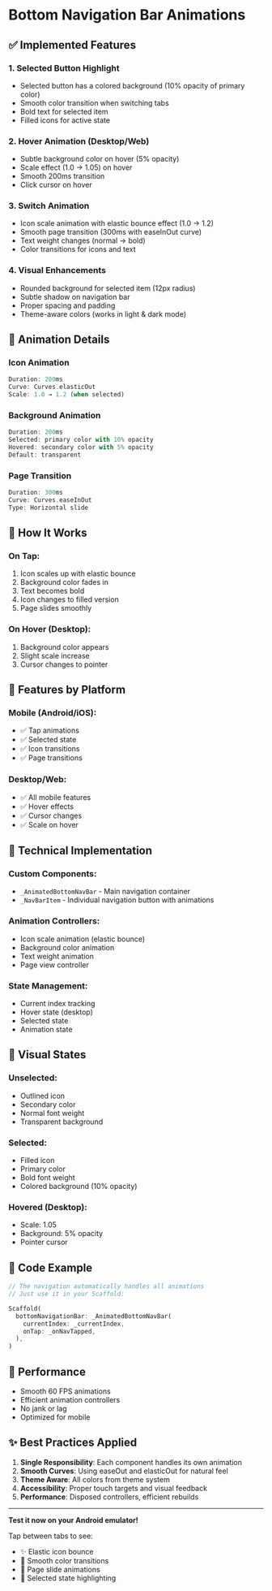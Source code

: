 # Bottom Navigation Bar Animations

## ✅ Implemented Features

### 1. **Selected Button Highlight**
- Selected button has a colored background (10% opacity of primary color)
- Smooth color transition when switching tabs
- Bold text for selected item
- Filled icons for active state

### 2. **Hover Animation** (Desktop/Web)
- Subtle background color on hover (5% opacity)
- Scale effect (1.0 → 1.05) on hover
- Smooth 200ms transition
- Click cursor on hover

### 3. **Switch Animation**
- Icon scale animation with elastic bounce effect (1.0 → 1.2)
- Smooth page transition (300ms with easeInOut curve)
- Text weight changes (normal → bold)
- Color transitions for icons and text

### 4. **Visual Enhancements**
- Rounded background for selected item (12px radius)
- Subtle shadow on navigation bar
- Proper spacing and padding
- Theme-aware colors (works in light & dark mode)

## 🎨 Animation Details

### Icon Animation
```dart
Duration: 200ms
Curve: Curves.elasticOut
Scale: 1.0 → 1.2 (when selected)
```

### Background Animation
```dart
Duration: 200ms
Selected: primary color with 10% opacity
Hovered: secondary color with 5% opacity
Default: transparent
```

### Page Transition
```dart
Duration: 300ms
Curve: Curves.easeInOut
Type: Horizontal slide
```

## 📱 How It Works

### On Tap:
1. Icon scales up with elastic bounce
2. Background color fades in
3. Text becomes bold
4. Icon changes to filled version
5. Page slides smoothly

### On Hover (Desktop):
1. Background color appears
2. Slight scale increase
3. Cursor changes to pointer

## 🎯 Features by Platform

### Mobile (Android/iOS):
- ✅ Tap animations
- ✅ Selected state
- ✅ Icon transitions
- ✅ Page transitions

### Desktop/Web:
- ✅ All mobile features
- ✅ Hover effects
- ✅ Cursor changes
- ✅ Scale on hover

## 🔧 Technical Implementation

### Custom Components:
- `_AnimatedBottomNavBar` - Main navigation container
- `_NavBarItem` - Individual navigation button with animations

### Animation Controllers:
- Icon scale animation (elastic bounce)
- Background color animation
- Text weight animation
- Page view controller

### State Management:
- Current index tracking
- Hover state (desktop)
- Selected state
- Animation state

## 🎨 Visual States

### Unselected:
- Outlined icon
- Secondary color
- Normal font weight
- Transparent background

### Selected:
- Filled icon
- Primary color
- Bold font weight
- Colored background (10% opacity)

### Hovered (Desktop):
- Scale: 1.05
- Background: 5% opacity
- Pointer cursor

## 📝 Code Example

```dart
// The navigation automatically handles all animations
// Just use it in your Scaffold:

Scaffold(
  bottomNavigationBar: _AnimatedBottomNavBar(
    currentIndex: _currentIndex,
    onTap: _onNavTapped,
  ),
)
```

## 🚀 Performance

- Smooth 60 FPS animations
- Efficient animation controllers
- No jank or lag
- Optimized for mobile

## ✨ Best Practices Applied

1. **Single Responsibility**: Each component handles its own animation
2. **Smooth Curves**: Using easeOut and elasticOut for natural feel
3. **Theme Aware**: All colors from theme system
4. **Accessibility**: Proper touch targets and visual feedback
5. **Performance**: Disposed controllers, efficient rebuilds

---

**Test it now on your Android emulator!** 

Tap between tabs to see:
- ✨ Elastic icon bounce
- 🎨 Smooth color transitions
- 📱 Page slide animations
- 🎯 Selected state highlighting
